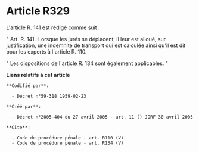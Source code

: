 # Article R329

L'article R. 141 est rédigé comme suit : 

" Art. R. 141.-Lorsque les jurés se déplacent, il leur est alloué, sur justification, une indemnité de transport qui est
calculée ainsi qu'il est dit pour les experts à l'article R. 110. 

" Les dispositions de l'article R. 134 sont également applicables. "

**Liens relatifs à cet article**

	**Codifié par**:

	  - Décret n°59-318 1959-02-23

	**Créé par**:

	  - Décret n°2005-404 du 27 avril 2005 - art. 11 () JORF 30 avril 2005

	**Cite**:

	  - Code de procédure pénale - art. R110 (V)
	  - Code de procédure pénale - art. R134 (V)
